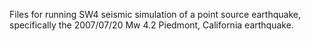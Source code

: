 Files for running SW4 seismic simulation of a point source earthquake, specifically the 2007/07/20 Mw 4.2 Piedmont, California earthquake.
